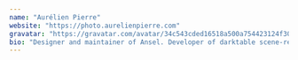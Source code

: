 ```yaml
---
name: "Aurélien Pierre"
website: "https://photo.aurelienpierre.com"
gravatar: "https://gravatar.com/avatar/34c543cded16518a500a754423124f30"
bio: "Designer and maintainer of Ansel. Developer of darktable scene-referred workflow and physically-realistic modules since 2018. Image retouching educator. \"Do things accurately, or don't bother\"."
---
```


